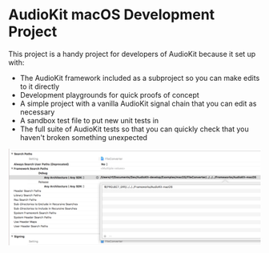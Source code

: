 # AudioKit macOS Development Project

This project is a handy project for developers of AudioKit because it set up with:

* The AudioKit framework included as a subproject so you can make edits to it directly
* Development playgrounds for quick proofs of concept
* A simple project with a vanilla AudioKit signal chain that you can edit as necessary
* A sandbox test file to put new unit tests in
* The full suite of AudioKit tests so that you can quickly check that you haven't broken something unexpected

![Example Search Paths](ExampleSearchPaths.png)